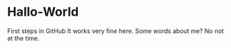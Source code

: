 # Hallo-World
First steps in GitHub
It works very fine here. Some words about me? No not at the time.
